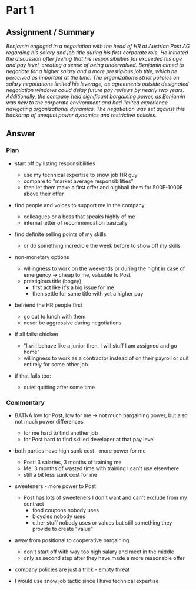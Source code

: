# Part 1

## Assignment / Summary
_Benjamin engaged in a negotiation with the head of HR at Austrian Post AG regarding his salary and job title during his first corporate role. He initiated the discussion after feeling that his responsibilities far exceeded his age and pay level, creating a sense of being undervalued. Benjamin aimed to negotiate for a higher salary and a more prestigious job title, which he perceived as important at the time. The organization’s strict policies on salary negotiations limited his leverage, as agreements outside designated negotiation windows could delay future pay reviews by nearly two years. Additionally, the company held significant bargaining power, as Benjamin was new to the corporate environment and had limited experience navigating organizational dynamics. The negotiation was set against this backdrop of unequal power dynamics and restrictive policies._

## Answer
### Plan
- start off by listing responsibilities
	- use my technical expertise to snow job HR guy
	- compare to "market average responsibilities"
	- then let them make a first offer and highball them for 500E-1000E above their offer
- find people and voices to support me in the company
	- colleagues or a boss that speaks highly of me
	- internal letter of recommendation basically
- find definite selling points of my skills
	- or do something incredible the week before to show off my skills
- non-monetary options
	- willingness to work on the weekends or during the night in case of emergency -> cheap to me, valuable to Post
	- prestigious title (bogey)
		- first act like it's a big issue for me
		- then settle for same title with yet a higher pay


- befriend the HR people first
	- go out to lunch with them
	- never be aggressive during negotiations

- if all fails: chicken
	- "I will behave like a junior then, I will stuff I am assigned and go home"
	- willingness to work as a contractor instead of on their payroll or quit entirely for some other job
- if that fails too:
	- quiet quitting after some time

### Commentary
- BATNA low for Post, low for me -> not much bargaining power, but also not much power differences
	- for me hard to find another job
	- for Post hard to find skilled developer at that pay level
- both parties have high sunk cost - more power for me
	- Post: 3 salaries, 3 months of training me
	- Me: 3 months of wasted time with training I can't use elsewhere
	- still a bit less sunk cost for me
- sweeteners - more power to Post
	- Post has lots of sweeteners I don't want and can't exclude from my contract
		- food coupons nobody uses
		- bicycles nobody uses
		- other stuff nobody uses or values but still something they provide to create "value"

- away from positional to cooperative bargaining
	- don't start off with way too high salary and meet in the middle
	- only as second step after they have made a more reasonable offer
- company policies are just a trick - empty threat
- I would use snow job tactic since I have technical expertise